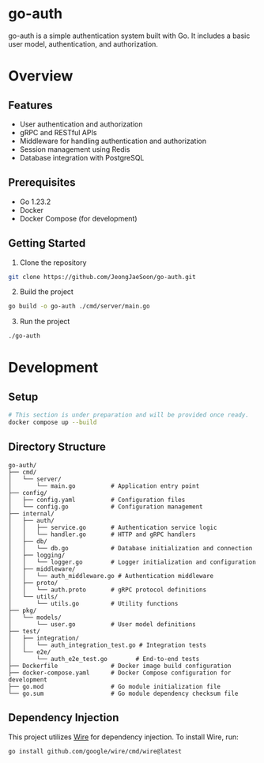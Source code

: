 # go-auth

go-auth is a simple authentication system built with Go. It includes a basic user model, authentication, and authorization.

# Overview

## Features

- User authentication and authorization
- gRPC and RESTful APIs
- Middleware for handling authentication and authorization
- Session management using Redis
- Database integration with PostgreSQL

## Prerequisites

- Go 1.23.2
- Docker
- Docker Compose (for development)

## Getting Started

1. Clone the repository

```bash
git clone https://github.com/JeongJaeSoon/go-auth.git
```

2. Build the project

```bash
go build -o go-auth ./cmd/server/main.go
```

3. Run the project

```bash
./go-auth
```

# Development

## Setup

```bash
# This section is under preparation and will be provided once ready.
docker compose up --build
```

## Directory Structure

```
go-auth/
├── cmd/
│   └── server/
│       └── main.go          # Application entry point
├── config/
│   ├── config.yaml          # Configuration files
│   └── config.go            # Configuration management
├── internal/
│   ├── auth/
│   │   ├── service.go       # Authentication service logic
│   │   └── handler.go       # HTTP and gRPC handlers
│   ├── db/
│   │   └── db.go            # Database initialization and connection
│   ├── logging/
│   │   └── logger.go        # Logger initialization and configuration
│   ├── middleware/
│   │   └── auth_middleware.go # Authentication middleware
│   ├── proto/
│   │   └── auth.proto       # gRPC protocol definitions
│   └── utils/
│       └── utils.go         # Utility functions
├── pkg/
│   └── models/
│       └── user.go          # User model definitions
├── test/
│   ├── integration/
│   │   └── auth_integration_test.go # Integration tests
│   └── e2e/
│       └── auth_e2e_test.go        # End-to-end tests
├── Dockerfile               # Docker image build configuration
├── docker-compose.yaml      # Docker Compose configuration for development
├── go.mod                   # Go module initialization file
└── go.sum                   # Go module dependency checksum file
```

## Dependency Injection

This project utilizes [Wire](https://github.com/google/wire) for dependency injection. To install Wire, run:

```bash
go install github.com/google/wire/cmd/wire@latest
```
